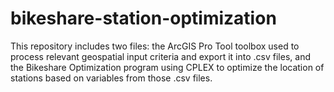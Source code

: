 # bikeshare-station-optimization

This repository includes two files: the ArcGIS Pro Tool toolbox used to process relevant geospatial input criteria and export it into .csv files, and the Bikeshare Optimization program using CPLEX to optimize the location of stations based on variables from those .csv files.

